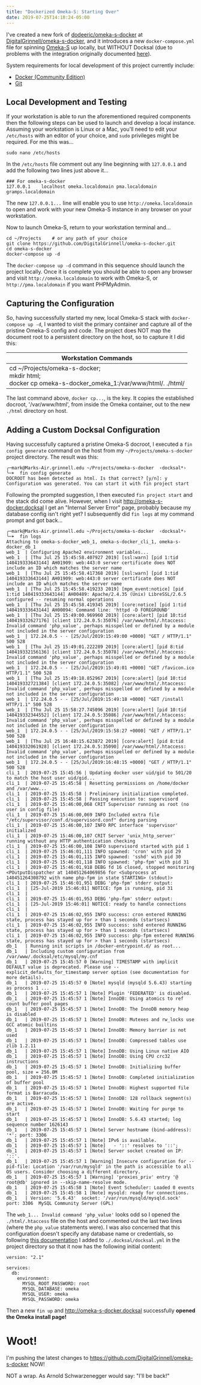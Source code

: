 ```yaml
---
title: "Dockerized Omeka-S: Starting Over"
date: 2019-07-25T14:18:24-05:00
---
```

I've created a new fork of [dodeeric/omeka-s-docker](https://github.com/dodeeric/omeka-s-docker) at [DigitalGrinnell/omeka-s-docker](https://github.com/DigitalGrinnell/omeka-s-docker), and it introduces a new `docker-compose.yml` file for spinning [Omeka-S](https://omeka.org/s/) up locally, but WITHOUT Docksal (due to problems with the integration originally documented [here](https://static.grinnell.edu/blogs/McFateM/posts/019-dockerized-omeka-s/)).

System requirements for local development of this project currently include:

- [Docker (Community Edition)](https://docs.docker.com/install/)
- [Git](https://git-scm.com/book/en/v2/Getting-Started-Installing-Git)

## Local Development and Testing

If your workstation is able to run the aforementioned required components then the following steps can be used to launch and develop a local instance.  Assuming your workstation is Linux or a Mac, you'll need to edit your `/etc/hosts` with an editor of your choice, and `sudo` privileges might be required.  For me this was...

```
sudo nano /etc/hosts
```

In the `/etc/hosts` file comment out any line beginning with `127.0.0.1` and add the following two lines just above it...
```
### For omeka-s-docker
127.0.0.1    localhost omeka.localdomain pma.localdomain gramps.localdomain
```
The new `127.0.0.1...` line will enable you to use `http://omeka.localdomain` to open and work with your new Omeka-S instance in any browser on your workstation.

Now to launch Omeka-S, return to your workstation terminal and...

```
cd ~/Projects    # or any path of your choice
git clone https://github.com/DigitalGrinnell/omeka-s-docker.git
cd omeka-s-docker
docker-compose up -d
```

The `docker-compose up -d` command in this sequence should launch the project locally.  Once it is complete you should be able to open any browser and visit `http://omeka.localdomain` to work with Omeka-S, or `http://pma.localdomain` if you want PHPMyAdmin.

## Capturing the Configuration
So, having successfully started my new, local Omeka-S stack with `docker-compose up -d`, I wanted to visit the primary container and capture all of the pristine Omeka-S config and code.  The project does NOT map the document root to a persistent directory on the host, so to capture it I did this:

| Workstation Commands |
| --- |
| cd ~/Projects/omeka-s-docker; <br/> mkdir html; <br/> docker cp omeka-s-docker_omeka_1:/var/www/html/. ./html/ |

The last command above, `docker cp...`, is the key.  It copies the established docroot, '/var/www/html', from inside the Omeka container, out to the new `./html` directory on host.

## Adding a Custom Docksal Configuration
Having successfully captured a pristine Omeka-S docroot, I executed a `fin config generate` command on the host from my `~/Projects/omeka-s-docker` project directory.  The result was this:
```
╭─mark@Marks-Air.grinnell.edu ~/Projects/omeka-s-docker  ‹docksal*›
╰─➤  fin config generate
DOCROOT has been detected as html. Is that correct? [y/n]: y
Configuration was generated. You can start it with fin project start
```
Following the prompted suggestion, I then executed `fin project start` and the stack did come alive.  However, when I visit http://omeka-s-docker.docksal I get an "Internal Server Error" page, probably because my database config isn't right yet?  I subsequently did `fin logs` at my command prompt and got back...

```
╭─mark@Marks-Air.grinnell.edu ~/Projects/omeka-s-docker  ‹docksal*›
╰─➤  fin logs
Attaching to omeka-s-docker_web_1, omeka-s-docker_cli_1, omeka-s-docker_db_1
web_1  | Configuring Apache2 environment variables...
web_1  | [Thu Jul 25 15:45:58.407927 2019] [ssl:warn] [pid 1:tid 140419333643144] AH01909: web:443:0 server certificate does NOT include an ID which matches the server name
web_1  | [Thu Jul 25 15:45:58.417368 2019] [ssl:warn] [pid 1:tid 140419333643144] AH01909: web:443:0 server certificate does NOT include an ID which matches the server name
web_1  | [Thu Jul 25 15:45:58.419233 2019] [mpm_event:notice] [pid 1:tid 140419333643144] AH00489: Apache/2.4.35 (Unix) LibreSSL/2.6.5 configured -- resuming normal operations
web_1  | [Thu Jul 25 15:45:58.419345 2019] [core:notice] [pid 1:tid 140419333643144] AH00094: Command line: 'httpd -D FOREGROUND'
web_1  | [Thu Jul 25 15:49:00.969960 2019] [core:alert] [pid 10:tid 140419332627176] [client 172.24.0.5:35076] /var/www/html/.htaccess: Invalid command 'php_value', perhaps misspelled or defined by a module not included in the server configuration
web_1  | 172.24.0.5 - - [25/Jul/2019:15:49:00 +0000] "GET / HTTP/1.1" 500 528
web_1  | [Thu Jul 25 15:49:01.222289 2019] [core:alert] [pid 8:tid 140419332156136] [client 172.24.0.5:35078] /var/www/html/.htaccess: Invalid command 'php_value', perhaps misspelled or defined by a module not included in the server configuration
web_1  | 172.24.0.5 - - [25/Jul/2019:15:49:01 +0000] "GET /favicon.ico HTTP/1.1" 500 528
web_1  | [Thu Jul 25 15:49:18.852967 2019] [core:alert] [pid 10:tid 140419332721384] [client 172.24.0.5:35082] /var/www/html/.htaccess: Invalid command 'php_value', perhaps misspelled or defined by a module not included in the server configuration
web_1  | 172.24.0.5 - - [25/Jul/2019:15:49:18 +0000] "GET /install HTTP/1.1" 500 528
web_1  | [Thu Jul 25 15:58:27.745096 2019] [core:alert] [pid 10:tid 140419332344552] [client 172.24.0.5:35086] /var/www/html/.htaccess: Invalid command 'php_value', perhaps misspelled or defined by a module not included in the server configuration
web_1  | 172.24.0.5 - - [25/Jul/2019:15:58:27 +0000] "GET / HTTP/1.1" 500 528
web_1  | [Thu Jul 25 16:48:15.623872 2019] [core:alert] [pid 8:tid 140419332061928] [client 172.24.0.5:35090] /var/www/html/.htaccess: Invalid command 'php_value', perhaps misspelled or defined by a module not included in the server configuration
web_1  | 172.24.0.5 - - [25/Jul/2019:16:48:15 +0000] "GET / HTTP/1.1" 500 528
cli_1  | 2019-07-25 15:45:56 | Updating docker user uid/gid to 501/20 to match the host user uid/gid...
cli_1  | 2019-07-25 15:45:58 | Resetting permissions on /home/docker and /var/www...
cli_1  | 2019-07-25 15:45:58 | Preliminary initialization completed.
cli_1  | 2019-07-25 15:45:58 | Passing execution to: supervisord
cli_1  | 2019-07-25 15:46:00,068 CRIT Supervisor running as root (no user in config file)
cli_1  | 2019-07-25 15:46:00,069 INFO Included extra file "/etc/supervisor/conf.d/supervisord.conf" during parsing
cli_1  | 2019-07-25 15:46:00,107 INFO RPC interface 'supervisor' initialized
cli_1  | 2019-07-25 15:46:00,107 CRIT Server 'unix_http_server' running without any HTTP authentication checking
cli_1  | 2019-07-25 15:46:00,108 INFO supervisord started with pid 1
cli_1  | 2019-07-25 15:46:01,111 INFO spawned: 'cron' with pid 29
cli_1  | 2019-07-25 15:46:01,115 INFO spawned: 'sshd' with pid 30
cli_1  | 2019-07-25 15:46:01,118 INFO spawned: 'php-fpm' with pid 31
cli_1  | 2019-07-25 15:46:01,918 DEBG fd 16 closed, stopped monitoring <POutputDispatcher at 140451264069856 for <Subprocess at 140451264308792 with name php-fpm in state STARTING> (stdout)>
cli_1  | 2019-07-25 15:46:01,951 DEBG 'php-fpm' stderr output:
cli_1  | [25-Jul-2019 15:46:01] NOTICE: fpm is running, pid 31
cli_1  |
cli_1  | 2019-07-25 15:46:01,953 DEBG 'php-fpm' stderr output:
cli_1  | [25-Jul-2019 15:46:01] NOTICE: ready to handle connections
cli_1  |
cli_1  | 2019-07-25 15:46:02,955 INFO success: cron entered RUNNING state, process has stayed up for > than 1 seconds (startsecs)
cli_1  | 2019-07-25 15:46:02,955 INFO success: sshd entered RUNNING state, process has stayed up for > than 1 seconds (startsecs)
cli_1  | 2019-07-25 15:46:02,955 INFO success: php-fpm entered RUNNING state, process has stayed up for > than 1 seconds (startsecs)
db_1   | Running init scripts in /docker-entrypoint.d/ as root...
db_1   | Including custom configuration from /var/www/.docksal/etc/mysql/my.cnf
db_1   | 2019-07-25 15:45:57 0 [Warning] TIMESTAMP with implicit DEFAULT value is deprecated. Please use --explicit_defaults_for_timestamp server option (see documentation for more details).
db_1   | 2019-07-25 15:45:57 0 [Note] mysqld (mysqld 5.6.43) starting as process 1 ...
db_1   | 2019-07-25 15:45:57 1 [Note] Plugin 'FEDERATED' is disabled.
db_1   | 2019-07-25 15:45:57 1 [Note] InnoDB: Using atomics to ref count buffer pool pages
db_1   | 2019-07-25 15:45:57 1 [Note] InnoDB: The InnoDB memory heap is disabled
db_1   | 2019-07-25 15:45:57 1 [Note] InnoDB: Mutexes and rw_locks use GCC atomic builtins
db_1   | 2019-07-25 15:45:57 1 [Note] InnoDB: Memory barrier is not used
db_1   | 2019-07-25 15:45:57 1 [Note] InnoDB: Compressed tables use zlib 1.2.11
db_1   | 2019-07-25 15:45:57 1 [Note] InnoDB: Using Linux native AIO
db_1   | 2019-07-25 15:45:57 1 [Note] InnoDB: Using CPU crc32 instructions
db_1   | 2019-07-25 15:45:57 1 [Note] InnoDB: Initializing buffer pool, size = 256.0M
db_1   | 2019-07-25 15:45:57 1 [Note] InnoDB: Completed initialization of buffer pool
db_1   | 2019-07-25 15:45:57 1 [Note] InnoDB: Highest supported file format is Barracuda.
db_1   | 2019-07-25 15:45:57 1 [Note] InnoDB: 128 rollback segment(s) are active.
db_1   | 2019-07-25 15:45:57 1 [Note] InnoDB: Waiting for purge to start
db_1   | 2019-07-25 15:45:57 1 [Note] InnoDB: 5.6.43 started; log sequence number 1626143
db_1   | 2019-07-25 15:45:57 1 [Note] Server hostname (bind-address): '*'; port: 3306
db_1   | 2019-07-25 15:45:57 1 [Note] IPv6 is available.
db_1   | 2019-07-25 15:45:57 1 [Note]   - '::' resolves to '::';
db_1   | 2019-07-25 15:45:57 1 [Note] Server socket created on IP: '::'.
db_1   | 2019-07-25 15:45:57 1 [Warning] Insecure configuration for --pid-file: Location '/var/run/mysqld' in the path is accessible to all OS users. Consider choosing a different directory.
db_1   | 2019-07-25 15:45:57 1 [Warning] 'proxies_priv' entry '@ root@db' ignored in --skip-name-resolve mode.
db_1   | 2019-07-25 15:45:58 1 [Note] Event Scheduler: Loaded 0 events
db_1   | 2019-07-25 15:45:58 1 [Note] mysqld: ready for connections.
db_1   | Version: '5.6.43'  socket: '/var/run/mysqld/mysqld.sock'  port: 3306  MySQL Community Server (GPL)
```  

The `web_1... Invalid command 'php_value'` looks odd so I opened the `./html/.htaccess` file on the host and commented out the last two lines (where the `php_value` statements were). I was also concerned that this configuration doesn't specify any database name or credentials, so following [this documentation](https://docs.docksal.io/stack/extend-images/#extend-docksal.yml) I added to `./.docksal/docksal.yml` in the project directory so that it now has  the following initial content:

```
version: "2.1"

services:
  db:
    environment:
      MYSQL_ROOT_PASSWORD: root
      MYSQL_DATABASE: omeka
      MYSQL_USER: omeka
      MYSQL_PASSWORD: omeka
```

Then a new `fin up` and http://omeka-s-docker.docksal successfully **opened the Omeka install page!**  

# Woot!
I'm pushing the latest changes to https://github.com/DigitalGrinnell/omeka-s-docker NOW!

NOT a wrap.  As Arnold Schwarzenegger would say: "I'll be back!"
